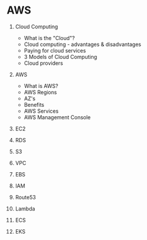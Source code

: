 # AWS

1. Cloud Computing
    - What is the "Cloud"?
    - Cloud computing - advantages & disadvantages
    - Paying for cloud services
    - 3 Models of Cloud Computing
    - Cloud providers

2. AWS
    - What is AWS?
    - AWS Regions
    - AZ's
    - Benefits
    - AWS Services
    - AWS Management Console

3. EC2
4. RDS
5. S3
6. VPC
7. EBS
8. IAM
9. Route53
10. Lambda
11. ECS
12. EKS
